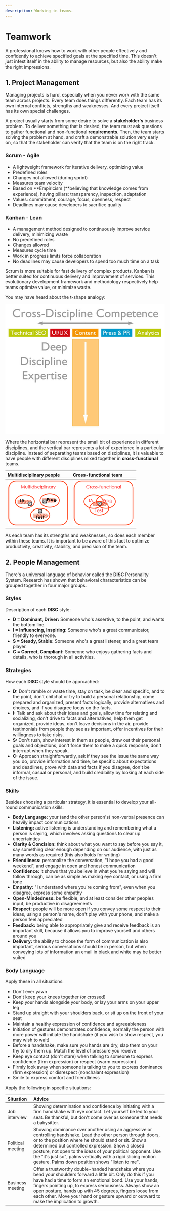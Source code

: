 ```yaml
---
description: Working in teams.
---
```


# Teamwork

A professional knows how to work with other people effectively and confidently to achieve specified goals at the specified time. This doesn't just infest itself in the ability to manage resources, but also the ability make the right impressions.

## 1. Project Management

Managing projects is hard, especially when you never work with the same team across projects. Every team does things differently. Each team has its own internal conflicts, strengths and weaknesses. And every project itself has its own special challenges.

A project usually starts from some desire to solve a **stakeholder's** business problem. To deliver something that is desired, the team must ask questions to gather functional and non-functional **requirements**. Then, the team starts solving the problem at hand, and craft a demonstrable solution very early on, so that the stakeholder can verify that the team is on the right track.

### Scrum - Agile

* A lightweight framework for iterative delivery, optimizing value
* Predefined roles
* Changes not allowed \(during sprint\)
* Measures team velocity
* Based on **Empiricism \(**believing that knowledge comes from experience\), having pillars: transparency, inspection, adaptation
* Values: commitment, courage, focus, openness, respect
* Deadlines may cause developers to sacrifice quality

### Kanban - Lean

* A management method designed to continuously improve service delivery, minimizing waste
* No predefined roles
* Changes allowed
* Measures cycle time
* Work in progress limits force collaboration
* No deadlines may cause developers to spend too much time on a task

Scrum is more suitable for fast delivery of complex products. Kanban is better suited for continuous delivery and improvement of services. This evolutionary development framework and methodology respectively help teams optimize value, or minimize waste.

You may have heard about the t-shape analogy:

![](.gitbook/assets/image%20%284%29.png)

Where the horizontal bar represent the small bit of experience in different disciplines, and the vertical bar represents a lot of experience in a particular discipline. Instead of separating teams based on disciplines, it is valuable to have people with different disciplines mixed together in **cross-functional** teams.

| Multidisciplinary people | Cross-functional team |
| :--- | :--- |
| ![](.gitbook/assets/image%20%283%29.png) | ![](.gitbook/assets/image%20%288%29.png) |

As each team has its strengths and weaknesses, so does each member within these teams. It is important to be aware of this fact to optimize productivity, creativity, stability, and precision of the team.

## 2. People Management

There's a universal language of behavior called the **DISC** Personality System. Research has shown that behavioral characteristics can be grouped together in four major groups.

### Styles

Description of each **DISC** style:

* **D = Dominant, Driver:** Someone who's assertive, to the point, and wants the bottom line. 
* **I = Influencing, Inspiring:** Someone who's a great communicator, friendly to everyone.
* **S = Steady, Stable:** Someone who's a great listener, and a great team player.
* **C = Correct, Compliant:** Someone who enjoys gathering facts and details, who is thorough in all activities.

### Strategies

How each **DISC** style should be approached:

* **D:** Don't ramble or waste time, stay on task, be clear and specific, and to the point, don't chitchat or try to build a personal relationship, come prepared and organized, present facts logically, provide alternatives and choices, and if you disagree focus on the facts.
* **I:** Talk and ask about their ideas and goals, allow time for relating and socializing, don't drive to facts and alternatives, help them get organized, provide ideas, don't leave decisions in the air, provide testimonials from people they see as important, offer incentives for their willingness to take risks.
* **S:** Don't rush, show interest in them as people, draw out their personal goals and objections, don't force them to make a quick response, don't interrupt when they speak.
* **C:** Approach straightforwardly, ask if they see the issue the same way you do, provide information and time, be specific about expectations and deadlines, prove with data and facts if you disagree, don't be informal, casual or personal, and build credibility by looking at each side of the issue.

### Skills

Besides choosing a particular strategy, it is essential to develop your all-round communication skills:

* **Body Language:** your \(and the other person's\) non-verbal presence can heavily impact communications
* **Listening:** active listening is understanding and remembering what a person is saying, which involves asking questions to clear up uncertainties
* **Clarity & Concision:** think about what you want to say before you say it, say something clear enough depending on our audience, with just as many words as required \(this also holds for writing\) 
* **Friendliness:** personalize the conversation, "I hope you had a good weekend", and engage in open and honest communication
* **Confidence:** it shows that you believe in what you're saying and will follow through, can be as simple as making eye contact, or using a firm tone
* **Empathy:** "I understand where you're coming from", even when you disagree, express some empathy
* **Open-Mindedness:** be flexible, and at least consider other peoples input, be productive in disagreements
* **Respect:** people will be more open if you convey some respect to their ideas, using a person's name, don't play with your phone, and make a person feel appreciated
* **Feedback:** being able to appropriately give and receive feedback is an important skill, because it allows you to improve yourself and others around you
* **Delivery:** the ability to choose the form of communication is also important, serious conversations should be in person, but when conveying lots of information an email in black and white may be better suited

### **Body Language**

Apply these in all situations:

* Don't ever yawn
* Don't keep your knees together \(or crossed\)
* Keep your hands alongside your body, or lay your arms on your upper leg
* Stand up straight with your shoulders back, or sit up on the front of your seat
* Maintain a healthy expression of confidence and agreeableness
* Initiation of gestures demonstrates confidence, normally the person with more power will initiate the handshake \(if you wish to show respect, you may wish to wait\)
* Before a handshake, make sure you hands are dry, slap them on your thy to dry them up. Match the level of pressure you receive
* Keep eye contact \(don't stare\) when talking to someone to express confidence \(firm expression\) or respect \(warm expression\)
* Firmly look away when someone is talking to you to express dominance \(firm expression\) or disrespect \(nonchalant expression\)
* Smile to express comfort and friendliness

Apply the following in specific situations:

| Situation | Advice |
| :--- | :--- |
| Job interview | Showing determination and confidence by initiating with a firm handshake with eye contact. Let yourself be led to your seat. Be thankful, but don't come over as someone that needs a babysitter. |
| Political meeting | Showing dominance over another using an aggressive or controlling handshake. Lead the other person through doors, or to the position where he should stand or sit. Show a determined but controlled expression. Show a closed posture, not open to the ideas of your political opponent. Use the "it's just so", palms vertically with a rigid slicing motion gesture. Palms down position shows "listen to me". |
| Business meeting | Offer a trustworthy double-handed handshake where you bend your shoulders forward a little bit. Only do this if you have had a time to form an emotional bond. Use your hands, fingers pointing up, to express seriousness. Always show an open posture, hands up with 45 degrees, fingers loose from each other. Move your hand or gesture upward or outward to make the implication to growth. |

